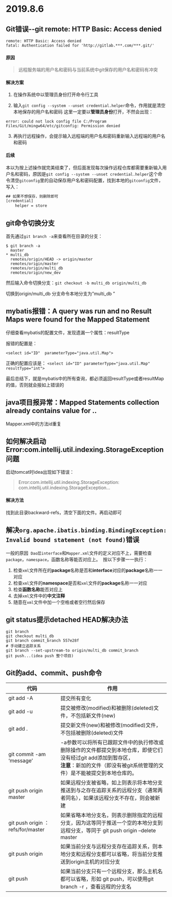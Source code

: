 # 2019.8.6

## Git错误--git remote: HTTP Basic: Access denied

```
remote: HTTP Basic: Access denied
fatal: Authentication failed for 'http://gitlab.***.com/***.git/'
```
#### 原因
>远程服务端的用户名和密码与当前系统中git保存的用户名和密码有冲突

#### 解决方案
1. 在操作系统中以管理员身份打开命令行工具

2. 输入`git config --system --unset credential.helper`命令，作用就是清空本地保存的用户名和密码
这里一定要以**管理员身份**打开，不然会出现：
```
error: could not lock config file C:/Program Files/Git/mingw64/etc/gitconfig: Permission denied
```
3. 再执行远程操作，会提示输入远程端的用户名和密码重新输入远程端的用户名和密码


#### 后续
本以为按上述操作就完美结束了，但后面发现每次操作远程仓库都需要重新输入用户名和密码，原因是`git config --system --unset credential.helper`这个命令清空`gitconfig`里的自动保存用户名和密码配置，找到本地的`gitconfig`文件，写入：
```xml
## 如果不想保存，则删除即可
[credential]
    helper = store
```



## git命令切换分支

首先通过`git branch -a`来查看所在目录的分支：


```
$ git branch -a
  master
* multi_db
  remotes/origin/HEAD -> origin/master
  remotes/origin/master
  remotes/origin/multi_db
  remotes/origin/new_dev
```

然后输入命令切换分支：`git checkout -b multi_db origin/multi_db`

切换到origin/multi_db 分支命令本地分支为”multi_db ”



## mybatis报错：A query was run and no Result Maps were found for the Mapped Statement

仔细查看mybatis的配置文件，发现遗漏一个属性：resultType

报错的配置是：

`<select id="ID"  parameterType="java.util.Map">`

正确的配置应该是：
`<select id="ID" parameterType="java.util.Map" resultType="int">`

最后总结下，就是mybatis中的所有查询，都必须返回resultType或者resultMap的值，否则就会报如上错误的




## java项目报异常：Mapped Statements collection already contains value for ..

Mapper.xml中的方法id重复




## 如何解决启动Error:com.intellij.util.indexing.StorageException问题

启动tomcat时idea出现如下错误：
>Error:com.intellij.util.indexing.StorageException: com.intellij.util.indexing.StorageException...

#### 解决方法
找到此目录backward-refs，清空下面的文件。再启动即可



## 解决`org.apache.ibatis.binding.BindingException: Invalid bound statement (not found)`错误

一般的原因 
`Dao层interface`和`Mapper.xml`文件的定义对应不上，需要检查`package`，`namespace`，函数名称等能否对应上。 
按以下步骤一一执行： 

1. 检查`xml`文件所在的**package**名称是否和**interface**对应的**package**名称一一对应 
2. 检查`xml`文件的**namespace**是否和`xml`文件的**package**名称一一对应 
3. 检查**函数名称**能否对应上 
4. 去掉`xml`文件中的**中文注释**
5. 随意在`xml`文件中加一个空格或者空行然后保存



## git status提示detached HEAD解决办法

```
git branch
git checkout multi_db
git branch commit_branch 557e28f
# 手动建立追踪关系
git branch --set-upstream-to origin/multi_db commit_branch	
git push...(idea push 整个项目)
```



## Git的add、commit、push命令

|代码      |作用     |
| ------------ | ------------------ |
| git add -A | 提交所有变化 |
| git add -u |  提交被修改(modified)和被删除(deleted)文件，不包括新文件(new) |
| git add . | 提交新文件(new)和被修改(modified)文件，不包括被删除(deleted)文件|
| git commit -am ‘message’ | -a参数可以将所有已跟踪文件中的执行修改或删除操作的文件都提交到本地仓库，即使它们没有经过git add添加到暂存区， <br/>**注意**：新加的文件（即没有被git系统管理的文件）是不能被提交到本地仓库的。 |
| git push origin master | 如果远程分支被省略，如上则表示将本地分支推送到与之存在追踪关系的远程分支（通常两者同名），如果该远程分支不存在，则会被新建 |
| git push origin ：refs/for/master | 如果省略本地分支名，则表示删除指定的远程分支，因为这等同于推送一个空的本地分支到远程分支，等同于 git push origin –delete master |
| git push origin | 如果当前分支与远程分支存在追踪关系，则本地分支和远程分支都可以省略，将当前分支推送到origin主机的对应分支 |
| git push | 如果当前分支只有一个远程分支，那么主机名都可以省略，形如 git push，可以使用git branch -r ，查看远程的分支名 |

